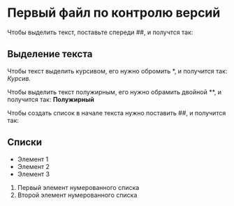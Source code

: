 # Первый файл по контролю версий

Чтобы выделить текст, поставьте спереди ##, и получтся так: 
## Выделение текста

Чтобы текст выделить курсивом, его нужно обромить *, и получится так:
*Курсив.*

Чтобы выделить текст полужирным, его нужно обрамить двойной **, и получится так: 
**Полужирный**

Чтобы создать список в начале текста нужно поставить ##, и получится так: 
## Списки

* Элемент 1
* Элемент 2
* Элемент 3

1. Первый элемент нумерованного списка
2. Второй элемент нумерованного списка
